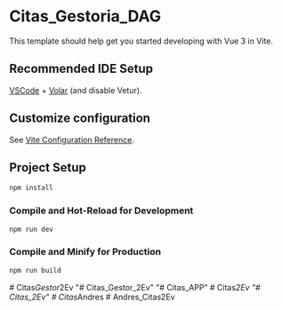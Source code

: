 # Citas_Gestoria_DAG

This template should help get you started developing with Vue 3 in Vite.

## Recommended IDE Setup

[VSCode](https://code.visualstudio.com/) + [Volar](https://marketplace.visualstudio.com/items?itemName=Vue.volar) (and disable Vetur).

## Customize configuration

See [Vite Configuration Reference](https://vite.dev/config/).

## Project Setup

```sh
npm install
```

### Compile and Hot-Reload for Development

```sh
npm run dev
```

### Compile and Minify for Production

```sh
npm run build
```
#   C i t a s _ G e s t o r _ 2 E v  
 "# Citas_Gestor_2Ev" 
"# Citas_APP" 
#   C i t a s _ 2 E v  
 "# Citas_2Ev" 
#   C i t a s _ A n d r e s  
 #   A n d r e s _ C i t a s 2 E v  
 